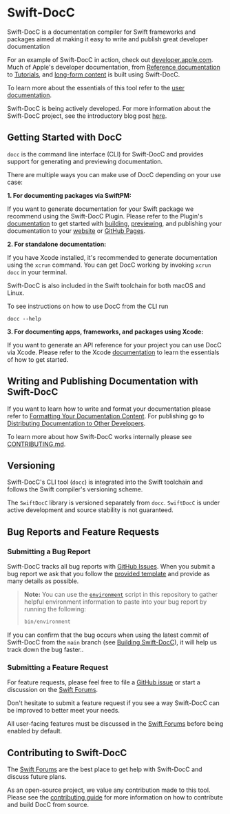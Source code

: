 # Swift-DocC

Swift-DocC is a documentation compiler for Swift frameworks and packages aimed 
at making it easy to write and publish great developer documentation

For an example of Swift-DocC in action, check out 
[developer.apple.com](https://developer.apple.com/documentation).
Much of Apple's developer documentation,
from [Reference documentation](https://developer.apple.com/documentation/GroupActivities)
to [Tutorials](https://developer.apple.com/tutorials/swiftui),
and [long-form content](https://docs.swift.org/swift-book/documentation/the-swift-programming-language/)
is built using Swift-DocC.

To learn more about the essentials of this tool 
refer to the
[user documentation](https://www.swift.org/documentation/docc).

Swift-DocC is being actively developed. For more information about the
Swift-DocC project, see the introductory blog post
[here](https://swift.org/blog/swift-docc/).

## Getting Started with DocC

`docc` is the command line interface (CLI) for Swift-DocC and provides
support for generating and previewing documentation.

There are multiple ways you can make use of DocC depending on your use case:

**1. For documenting packages via SwiftPM:**

If you want to generate documentation for your Swift package we recommend using the Swift-DocC Plugin. Please
refer to the Plugin's [documentation](https://swiftlang.github.io/swift-docc-plugin/documentation/swiftdoccplugin/) to get started with 
[building](https://swiftlang.github.io/swift-docc-plugin/documentation/swiftdoccplugin/generating-documentation-for-a-specific-target), [previewing](https://swiftlang.github.io/swift-docc-plugin/documentation/swiftdoccplugin/previewing-documentation),
and publishing your documentation to your [website](https://swiftlang.github.io/swift-docc-plugin/documentation/swiftdoccplugin/generating-documentation-for-hosting-online) or [GitHub Pages](https://swiftlang.github.io/swift-docc-plugin/documentation/swiftdoccplugin/publishing-to-github-pages).

**2. For standalone documentation:**

If you have Xcode installed, it's recommended to generate documentation using the `xcrun` command.
You can get DocC working by invoking `xcrun docc` in your terminal.

Swift-DocC is also included in the Swift toolchain for both macOS and Linux.

To see instructions on how to use DocC from the CLI run
```
docc --help
```

**3. For documenting apps, frameworks, and packages using Xcode:**

If you want to generate an API reference for your project you can use DocC via Xcode.
Please refer to the Xcode [documentation](https://developer.apple.com/documentation/xcode/writing-documentation)
to learn the essentials of how to get started.

## Writing and Publishing Documentation with Swift-DocC

If you want to learn how to write and format your documentation please refer to
[Formatting Your Documentation Content](https://www.swift.org/documentation/docc/formatting-your-documentation-content).
For publishing go to [Distributing Documentation to Other Developers](https://www.swift.org/documentation/docc/distributing-documentation-to-other-developers).

To learn more about how Swift-DocC works internally please see [CONTRIBUTING.md](CONTRIBUTING.md).

## Versioning

Swift-DocC's CLI tool (`docc`) is integrated into the Swift toolchain 
and follows the Swift compiler's versioning scheme.

The `SwiftDocC` library is versioned separately from `docc`. `SwiftDocC` is under
active development and source stability is not guaranteed.

## Bug Reports and Feature Requests

### Submitting a Bug Report

Swift-DocC tracks all bug reports with 
[GitHub Issues](https://github.com/swiftlang/swift-docc/issues).
When you submit a bug report we ask that you follow the
[provided template](https://github.com/swiftlang/swift-docc/issues/new?assignees=&labels=bug&template=BUG_REPORT.yml)
and provide as many details as possible.

> **Note:** You can use the [`environment`](bin/environment) script
> in this repository to gather helpful environment information to paste
> into your bug report by running the following:
> 
> ```sh
> bin/environment
> ```

If you can confirm that the bug occurs when using the latest commit of Swift-DocC
from the `main` branch (see [Building Swift-DocC](/CONTRIBUTING.md#building-swift-docc)),
it will help us track down the bug faster..

### Submitting a Feature Request

For feature requests, please feel free to file a
[GitHub issue](https://github.com/swiftlang/swift-docc/issues/new?assignees=&labels=enhancement&template=FEATURE_REQUEST.yml)
or start a discussion on the [Swift Forums](https://forums.swift.org/c/development/swift-docc).

Don't hesitate to submit a feature request if you see a way
Swift-DocC can be improved to better meet your needs.

All user-facing features must be discussed
in the [Swift Forums](https://forums.swift.org/c/development/swift-docc)
before being enabled by default.

## Contributing to Swift-DocC

The [Swift Forums](https://forums.swift.org/c/development/swift-docc) are
the best place to get help with Swift-DocC and discuss future plans.

As an open-source project, we value any contribution made to this tool.
Please see the [contributing guide](/CONTRIBUTING.md) for more information on how to 
contribute and build DocC from source.

<!-- Copyright (c) 2021-2023 Apple Inc and the Swift Project authors. All Rights Reserved. -->
